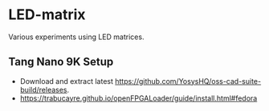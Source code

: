 # LED-matrix

Various experiments using LED matrices.

## Tang Nano 9K Setup

- Download and extract latest <https://github.com/YosysHQ/oss-cad-suite-build/releases>.
- <https://trabucayre.github.io/openFPGALoader/guide/install.html#fedora>
